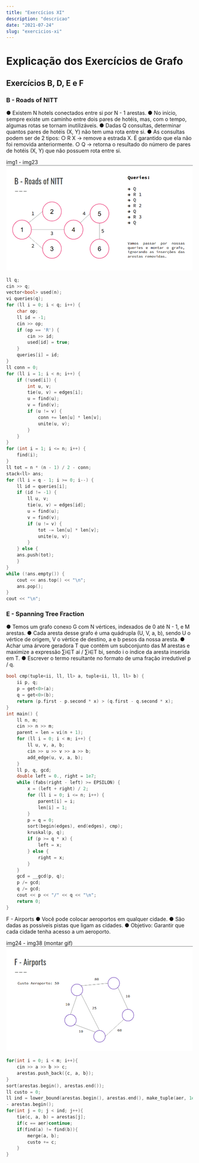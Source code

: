 ```yaml
---
title: "Exercícios XI"
description: "descricao"
date: "2021-07-24"
slug: "exercicios-xi"
---
```

# Explicação dos Exercícios de Grafo
## Exercícios B, D, E e F

### B - Roads of NITT
● Existem N hotels conectados entre si por N - 1 arestas.
● No início, sempre existe um caminho entre dois pares de
hotéis, mas, com o tempo, algumas rotas se tornam
inutilizáveis.
● Dadas Q consultas, determinar quantos pares de hotéis (X,
Y) não tem uma rota entre si.
● As consultas podem ser de 2 tipos:
○ R X -> remove a estrada X. É garantido que ela não foi
removida anteriormente.
○ Q -> retorna o resultado do número de pares de hotéis (X, Y)
que não possuem rota entre si.

img1 - img23
![gif1](gif1.gif)
``` C++
ll q;
cin >> q;
vector<bool> used(n);
vi queries(q);
for (ll i = 0; i < q; i++) {
    char op;
    ll id = -1;
    cin >> op;
    if (op == 'R') {
        cin >> id;
        used[id] = true;
    }
    queries[i] = id;
}
ll conn = 0;
for (ll i = 1; i < n; i++) {
    if (!used[i]) {
        int u, v;
        tie(u, v) = edges[i];
        u = find(u);
        v = find(v);
        if (u != v) {
            conn += len[u] * len[v];
            unite(u, v);
        }
    }
}
for (int i = 1; i <= n; i++) {
    find(i);
}
ll tot = n * (n - 1) / 2 - conn;
stack<ll> ans;
for (ll i = q - 1; i >= 0; i--) {
    ll id = queries[i];
    if (id != -1) {
        ll u, v;
        tie(u, v) = edges[id];
        u = find(u);
        v = find(v);
        if (u != v) {
            tot -= len[u] * len[v];
            unite(u, v);
        }
    } else {
    ans.push(tot);
    }
}
while (!ans.empty()) {
    cout << ans.top() << "\n";
    ans.pop();
}
cout << "\n";
```

### E - Spanning Tree Fraction
● Temos um grafo conexo G com N vértices, indexados de 0
até N - 1, e M arestas.
● Cada aresta desse grafo é uma quádrupla (U, V, a, b),
sendo U o vértice de origem, V o vértice de destino, a e
b pesos da nossa aresta.
● Achar uma árvore geradora T que contém um subconjunto das
M arestas e maximize a expressão ∑i∈T ai / ∑i∈T bi, sendo i
o índice da aresta inserida em T.
● Escrever o termo resultante no formato de uma fração
irredutível p / q.
``` C++
bool cmp(tuple<ii, ll, ll> a, tuple<ii, ll, ll> b) {
    ii p, q;
    p = get<0>(a);
    q = get<0>(b);
    return (p.first - p.second * x) > (q.first - q.second * x);
}
int main() {
    ll n, m;
    cin >> n >> m;
    parent = len = vi(n + 1);
    for (ll i = 0; i < m; i++) {
        ll u, v, a, b;
        cin >> u >> v >> a >> b;
        add_edge(u, v, a, b);
    }
    ll p, q, gcd;
    double left = 0., right = 1e7;
    while (fabs(right - left) >= EPSILON) {
        x = (left + right) / 2;
        for (ll i = 0; i <= n; i++) {
            parent[i] = i;
            len[i] = 1;
        }
        p = q = 0;
        sort(begin(edges), end(edges), cmp);
        kruskal(p, q);
        if (p >= q * x) {
            left = x;
        } else {
            right = x;
        }
    }
    gcd = __gcd(p, q);
    p /= gcd;
    q /= gcd;
    cout << p << "/" << q << "\n";
    return 0;
}
```

F - Airports
● Você pode colocar aeroportos em qualquer cidade.
● São dadas as possíveis pistas que ligam as cidades.
● Objetivo: Garantir que cada cidade tenha acesso a um
aeroporto.

img24 - img38 (montar gif)
![gif2](gif2.gif)

``` C++
for(int i = 0; i < m; i++){
    cin >> a >> b >> c;
    arestas.push_back({c, a, b});
}
sort(arestas.begin(), arestas.end());
ll custo = 0;
ll ind = lower_bound(arestas.begin(), arestas.end(), make_tuple(aer, 1e17, 1e17))
- arestas.begin();
for(int j = 0; j < ind; j++){
    tie(c, a, b) = arestas[j];
    if(c == aer)continue;
    if(find(a) != find(b)){
        merge(a, b);
        custo += c;
    }
}
```
